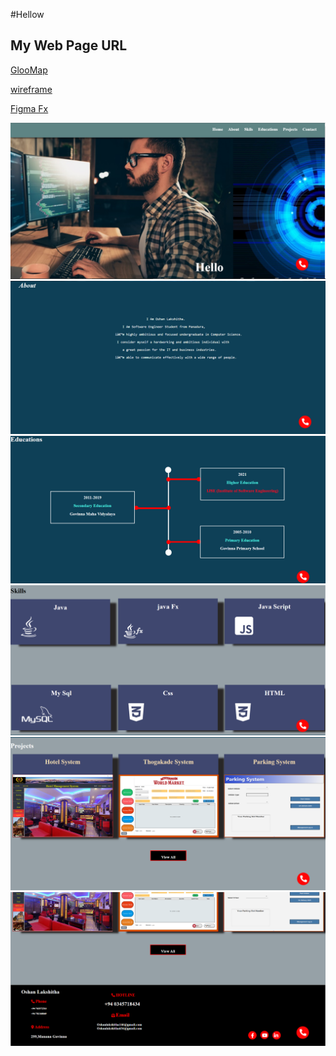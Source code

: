 #Hellow
<h2>My Web Page URL</h2>
<a href="https://www.gloomaps.com/wMN2bYrVTo">GlooMap</a>
<p></p>
<a href="https://wireframe.cc/2bajp5">wireframe</a>
<p></p>
<a href="https://www.figma.com/file/FrlPt2VVLfT0xMQcsTvvrx/Untitled?node-id=0%3A3">Figma Fx</a>

![Image of yaktocat](home.png)
![Image of yaktocat](about.png)
![Image of yaktocat](Educations.PNG)
![Image of yaktocat](Skills.PNG)
![Image of yaktocat](Projects.PNG)
![Image of yaktocat](contact.PNG)